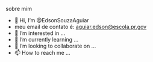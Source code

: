 sobre mim
- 👋 Hi, I’m @EdsonSouzaAguiar
- meu email de contato é: aguiar.edson@escola.pr.gov
- 👀 I’m interested in ...
- 🌱 I’m currently learning ...
- 💞️ I’m looking to collaborate on ...
- 📫 How to reach me ...

<!---
EdsonSouzaAguiar/EdsonSouzaAguiar is a ✨ special ✨ repository because its `README.md` (this file) appears on your GitHub profile.
You can click the Preview link to take a look at your changes.
--->
